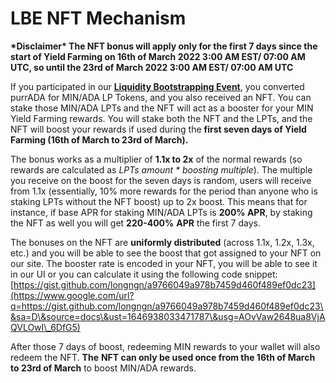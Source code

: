 # LBE NFT Mechanism

**\*Disclaimer\* The NFT bonus will apply only for the first 7 days since the start of Yield Farming on 16th of March 2022 3:00 AM EST/ 07:00 AM UTC, so until the 23rd of March 2022 3:00 AM EST/ 07:00 AM UTC**

If you participated in our [**Liquidity Bootstrapping Event**](https://www.google.com/url?q=https://minswap-labs.medium.com/meteor-lbe-mainnet-launch-yield-farming-more-f73c6c2a8b37\&sa=D\&source=docs\&ust=1646942165432435\&usg=AOvVaw1A8BL9xw-yGzGh2LJOc1ut), you converted purrADA for MIN/ADA LP Tokens, and you also received an NFT. You can stake those MIN/ADA LPTs and the NFT will act as a booster for your MIN Yield Farming rewards. You will stake both the NFT and the LPTs, and the NFT will boost your rewards if used during the **first seven days of Yield Farming (16th of March to 23rd of March).**

The bonus works as a multiplier of **1.1x to 2x** of the normal rewards (so rewards are calculated as _LPTs amount \* boosting multiple_). The multiple you receive on the boost for the seven days is random, users will receive from 1.1x (essentially, 10% more rewards for the period than anyone who is staking LPTs without the NFT boost) up to 2x boost. This means that for instance, if base APR for staking MIN/ADA LPTs is **200% APR**, by staking the NFT as well you will get **220-400%** **APR** the first 7 days.

The bonuses on the NFT are **uniformly distributed** (across 1.1x, 1.2x, 1.3x, etc.) and you will be able to see the boost that got assigned to your NFT on our site. The booster rate is encoded in your NFT, you will be able to see it in our UI or you can calculate it using the following code snippet: [https://gist.github.com/longngn/a9766049a978b7459d460f489ef0dc23](https://www.google.com/url?q=https://gist.github.com/longngn/a9766049a978b7459d460f489ef0dc23\&sa=D\&source=docs\&ust=1646938033471787\&usg=AOvVaw2648ua8VjAQVLOwI\_6DfG5)

After those 7 days of boost, redeeming MIN rewards to your wallet will also redeem the NFT. **The** **NFT can only be used once from the 16th of March to 23rd of March** to boost MIN/ADA rewards.





